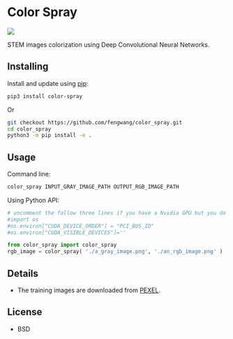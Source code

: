 # Color Spray

![](https://github.com/fengwang/super_resolution/raw/master/assets/demo.png)


STEM images colorization using Deep Convolutional Neural Networks.

## Installing

Install and update using [pip](https://pip.pypa.io/en/stable/quickstart/):

```bash
pip3 install color-spray
```
Or
```bash
git checkout https://github.com/fengwang/color_spray.git
cd color_spray
python3 -m pip install -e .
```


## Usage

Command line:

```bash
color_spray INPUT_GRAY_IMAGE_PATH OUTPUT_RGB_IMAGE_PATH
```

Using Python API:

```python
# uncomment the follow three lines if you have a Nvidia GPU but you do not want to enable it.
#import os
#os.environ["CUDA_DEVICE_ORDER"] = "PCI_BUS_ID"
#os.environ["CUDA_VISIBLE_DEVICES"]=''

from color_spray import color_spray
rgb_image = color_spray( './a_gray_image.png', './an_rgb_image.png' )

```

## Details

+ The training images are downloaded from [PEXEL](https://www.pexels.com/).

## License

+ BSD

